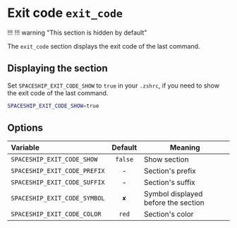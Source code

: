 # Exit code `exit_code`

!!! !!! warning "This section is hidden by default"

The `exit_code` section displays the exit code of the last command.

## Displaying the section

Set `SPACESHIP_EXIT_CODE_SHOW` to `true` in your `.zshrc`, if you need to show the exit code of the last command.

```zsh title=".zshrc"
SPACESHIP_EXIT_CODE_SHOW=true
```

## Options

| Variable                     | Default | Meaning                             |
|:---------------------------- |:-------:| ----------------------------------- |
| `SPACESHIP_EXIT_CODE_SHOW`   | `false` | Show section                        |
| `SPACESHIP_EXIT_CODE_PREFIX` |    -    | Section's prefix                    |
| `SPACESHIP_EXIT_CODE_SUFFIX` |    -    | Section's suffix                    |
| `SPACESHIP_EXIT_CODE_SYMBOL` |   `✘`   | Symbol displayed before the section |
| `SPACESHIP_EXIT_CODE_COLOR`  |  `red`  | Section's color                     |
